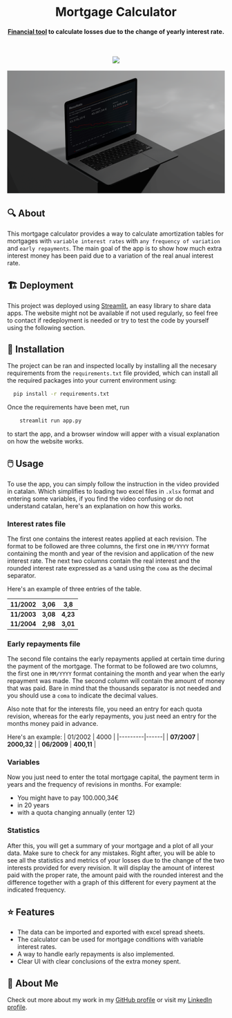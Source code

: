 
<h1 align="center">
  Mortgage Calculator
  <br>
</h1>

<h4 align="center"><a href="https://mortgage-calculator.streamlit.app/" target="_blank">Financial tool</a> to calculate losses due to the change of yearly interest rate.</h4>

<br>
<p align="center">
<a href="https://www.linkedin.com/in/biel-altimira-tarter/"><img src="https://img.shields.io/badge/LinkedIn-0077B5?style=for-the-badge&logo=linkedin&logoColor=white"></a>
</p>

<p align="center">
  <a href="https://mortgage-calculator.streamlit.app/">
    <img src="mockup.png"
         alt="mockup">
  </a>
</p>

## 🔍 About

This mortgage calculator provides a way to calculate amortization tables for mortgages with `variable interest rates` with `any frequency of variation` and `early repayments`. The main goal of the app is to show how much extra interest money has been paid due to a variation of the real anual interest rate.



## 🏗️ Deployment

This project was deployed using [Streamlit](https://streamlit.io/), an easy library to share data apps. The website might not be available if not used regularly, so feel free to contact if redeployment is needed or try to test the code by yourself using the following section.
## 🔨 Installation

The project can be ran and inspected locally by installing all the necesary requirements from the `requirements.txt` file provided, which can install all the required packages into your current environment using: 

```bash
  pip install -r requirements.txt
```

Once the requirements have been met, run 

```bash
    streamlit run app.py
```

to start the app, and a browser window will apper with a visual explanation on how the website works.



    
## 🖱️ Usage

To use the app, you can simply follow the instruction in the video provided in catalan. Which simplifies to loading two excel files in `.xlsx` format and entering some variables, if you find the video confusing or do not understand catalan, here's an explanation on how this works.

### Interest rates file
The first one contains the interest reates applied at each revision. The format to be followed are three columns, the first one in `MM/YYYY` format containing the month and year of the revision and application of the new interest rate. The next two columns contain the real interest and the rounded interest rate expressed as a `%`and using the `coma` as the decimal separator.

Here's an example of three entries of the table.

| 11/2002 | 3,06 | 3,8  |
|---------|------|------|
| **11/2003** | **3,08** | **4,23** |
| **11/2004** | **2,98** | **3,01** |


### Early repayments file
The second file contains the early repayments applied at certain time during the payment of the mortgage. The format to be followed are two columns, the first one in `MM/YYYY` format containing the month and year when the early repayment was made. The second column will contain the amount of money that was paid. Bare in mind that the thousands separator is not needed and you should use a `coma` to indicate the decimal values. 

Also note that for the interests file, you need an entry for each quota revision, whereas for the early repayments, you just need an entry for the months money paid in advance.

Here's an example:
| 01/2002 | 4000 |
|---------|------|
| **07/2007** | **2000,32** |
| **06/2009** | **400,11** |

### Variables
Now you just need to enter the total mortgage capital, the payment term in years and the frequency of revisions in months. For example: 
- You might have to pay 100.000,34€
- in 20 years
- with a quota changing annually (enter 12)

### Statistics
After this, you will get a summary of your mortgage and a plot of all your data. Make sure to check for any mistakes. Right after, you will be able to see all the statistics and metrics of your losses due to the change of the two interests provided for every revision. It will display the amount of interest paid with the proper rate, the amount paid with the rounded interest and the difference together with a graph of this different for every payment at the indicated frequency.
## ⭐ Features


- The data can be imported and exported with excel spread sheets.
- The calculator can be used for mortgage conditions with variable interest rates.
- A way to handle early repayments is also implemented.
- Clear UI with clear conclusions of the extra money spent.



## 🚀 About Me
Check out more about my work in my [GitHub profile](https://github.com/BielAltimira/price) or visit my [LinkedIn profile](https://www.linkedin.com/in/biel-altimira-tarter/).


